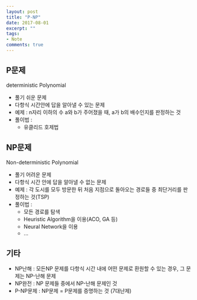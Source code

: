 ```yaml
---
layout: post
title: "P-NP"
date: 2017-08-01
excerpt: ""
tags:
- Note
comments: true
---
```


## P문제
deterministic Polynomial

- 풀기 쉬운 문제
- 다항식 시간안에 답을 알아낼 수 있는 문제
- 예제 : n자리 이하의 수 a와 b가 주어졌을 때, a가 b의 배수인지를 판정하는 것
- 풀이법 :
  - 유클리드 호제법


## NP문제
Non-deterministic Polynomial

- 풀기 어려운 문제
- 다항식 시간 안에 답을 알아낼 수 없는 문제
- 예제 : 각 도시를 모두 방문한 뒤 처음 지점으로 돌아오는 경로들 중 최단거리를 판정하는 것(TSP)
- 풀이법 :
  - 모든 경로를 탐색
  - Heuristic Algorithm을 이용(ACO, GA 등)
  - Neural Network을 이용
  - ...

## 기타
- NP난해 : 모든NP 문제를 다항식 시간 내에 어떤 문제로 환원할 수 있는 경우, 그 문제는 NP-난해 문제
- NP완전 : NP 문제들 중에서 NP-난해 문제인 것
- P-NP문제 : NP문제 = P문제를 증명하는 것 (7대난제)
